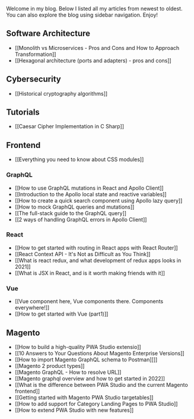 Welcome in my blog. Below I listed all my articles from newest to oldest. You can also explore the blog using sidebar navigation. Enjoy!

## Software Architecture

- [[Monolith vs Microservices - Pros and Cons and How to Approach Transformation]]
- [[Hexagonal architecture (ports and adapters) - pros and cons]]

## Cybersecurity

- [[Historical cryptography algorithms]]

## Tutorials

- [[Caesar Cipher Implementation in C Sharp]]

## Frontend

- [[Everything you need to know about CSS modules]]

### GraphQL

- [[How to use GraphQL mutations in React and Apollo Client]]
- [[Introduction to the Apollo local state and reactive variables]]
- [[How to create a quick search component using Apollo lazy query]]
- [[How to mock GraphQL queries and mutations]]
- [[The full-stack guide to the GraphQL query]]
- [[2 ways of handling GraphQL errors in Apollo Client]]

### React

- [[How to get started with routing in React apps with React Router]]
- [[React Context API - It's Not as Difficult as You Think]]
- [[What is react redux, and what development of redux apps looks in 2021]]
- [[What is JSX in React, and is it worth making friends with it]]

### Vue

- [[Vue component here, Vue components there. Components everywhere!]]
- [[How to get started with Vue (part1)]]

## Magento

- [[How to build a high-quality PWA Studio extensio]]
- [[10 Answers to Your Questions About Magento Enterprise Versions]]
- [[How to import Magento GraphQL schema to Postman]]]]
- [[Magento 2 product types]]
- [[Magento GraphQL - How to resolve URL]]
- [[Magento graphql overview and how to get started in 2022]]
- [[What is the difference between PWA Studio and the current Magento frontend]]
- [[Getting started with Magento PWA Studio targetables]]
- [[How to add support for Category Landing Pages to PWA Studio]]
- [[How to extend PWA Studio with new features]]
